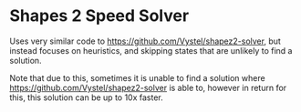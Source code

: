# Shapes 2 Speed Solver

Uses very similar code to https://github.com/Vystel/shapez2-solver, but instead focuses on heuristics, and skipping states that are unlikely to find a solution.

Note that due to this, sometimes it is unable to find a solution where https://github.com/Vystel/shapez2-solver is able to, however in return for this, this solution can be up to 10x faster.
